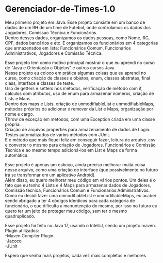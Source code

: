 # Gerenciador-de-Times-1.0
Meu primeiro projeto em Java. Esse projeto consiste em um banco de dados de um RH de um time de Futebol, onde controlamos os dados dos Jogadores, Comissao Técnica e Funcionários.<br />
Dentro desses dados, organizamos os dados pessoas, como Nome, RG, CPF, dados bancários e etc. E organizamos os funcionários em 4 categorias que armazenados em lista: Funcionários Comum, Funcionarios Administrativos, Jogadores e Comissão Técnica.

Esse projeto tem como motivo principal mostrar o que eu aprendi no curso de "Java e Orientação a Objetos" e outros cursos Java.<br />
Nesse projeto eu coloco em prática algumas coisas que eu aprendi no curso, como criação de classes e objetos, enum, classes abstratas, final class, interface e classes de teste.<br />
Uso de getters e setters nos métodos, verificação de método com if, cálculos com atributos, uso de enum para armazenar números, criação de Lists e Maps.<br />
Dentro dos maps e Lists, criação de unmodifiableList e unmodifiableMaps, métodos próprios de adicionar e remover da List e Maps, organização por nome e cargo.<br />
Throw de exceção em métodos, com uma Exception criada em uma classe própria.<br />
Criação de arquivos properties para armazenamento de dados de Login.<br />
Testes automatizados de vários métodos com JUnit.<br />
E o método que mais fiquei feliz em conseguir fazer, leitura de arquivo .csv e converter o mesmo para criação de Jogadores, Funcionários e Comissão Técnica e ao mesmo tempo adicioná-los em List e Maps de forma automática.

Esse projeto é apenas um esboço, ainda preciso melhorar muita coisa nesse arquivo, como uma criação de interface (que possívelmente no futuro irá se transformar em um aplicativo Android).<br />
Além disso, eu quero melhorar meu código em vários pontos. Um deles é o fato que eu tenho 4 Lists e 4 Maps para armazenar dados de Jogadores, Comissão técnica, Funcionários Comum e Funcionarios Administrativos.<br />
Como eu decidi fazer uma unmodifiableList e unmodifiableMaps, eu acabei sendo obrigado a ter 4 códigos identicos para cada categoria de funcionário, o que dificulta a manuntenção do mesmo, por isso no futuro eu quero ter um jeito de proteger meu código, sem ter o mesmo quadruplicado.

Esse projeto foi feito no Java 17, usando o IntelliJ, sendo um projeto maven.<br />
Plugin utilizados:<br />
-Maven Compiler Plugin <br />
-Jacoco <br />
-JUnit<br />

Espero que venha mais projetos, cada vez mais completos e melhores
